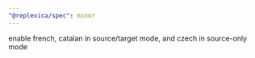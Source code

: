 ```yaml
---
"@replexica/spec": minor
---
```


enable french, catalan in source/target mode, and czech in source-only mode
